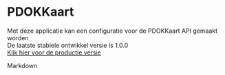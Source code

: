 # PDOKKaart

Met deze applicatie kan een configuratie voor de PDOKKaart API gemaakt worden<br/>
De laatste stabiele ontwikkel versie is 1.0.0<br/>
<a href="http://kaart.pdok.nl" target="_blank">Klik hier voor de productie versie</a>

Markdown
